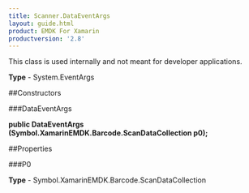 ```yaml
---
title: Scanner.DataEventArgs
layout: guide.html
product: EMDK For Xamarin 
productversion: '2.8' 
---
```

This class is used internally and not meant for developer applications.

**Type** - System.EventArgs

##Constructors

###DataEventArgs

**public DataEventArgs (Symbol.XamarinEMDK.Barcode.ScanDataCollection p0);**


        

##Properties

###P0

        

**Type** - Symbol.XamarinEMDK.Barcode.ScanDataCollection

